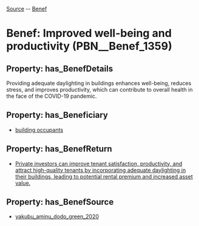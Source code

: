 [Source](https://github.com/mm80843/T3.5/blob/main/docs/index.md) -- [Benef](https://github.com/mm80843/T3.5/tree/main/docs/Benef/index.md) 

# Benef: __Improved well-being and productivity__ (PBN__Benef_1359)

## Property: has_BenefDetails

Providing adequate daylighting in buildings enhances well-being, reduces stress, and improves productivity, which can contribute to overall health in the face of the COVID-19 pandemic.

## Property: has_Beneficiary

* [building occupants](https://github.com/mm80843/T3.5/blob/main/docs/Stakeholder/PBN__Stakeholder_97.md)

## Property: has_BenefReturn

* [Private investors can improve tenant satisfaction, productivity, and attract high-quality tenants by incorporating adequate daylighting in their buildings, leading to potential rental premium and increased asset value.](https://github.com/mm80843/T3.5/blob/main/docs/BenefReturn/PBN__BenefReturn_1542.md)

## Property: has_BenefSource

* [yakubu_aminu_dodo_green_2020](https://github.com/mm80843/T3.5/blob/main/docs/Article/PBN__Article_290.md)

